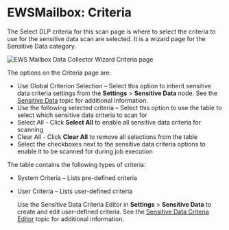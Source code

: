 # EWSMailbox: Criteria

The Select DLP criteria for this scan page is where to select the criteria to use for the sensitive
data scan are selected. It is a wizard page for the Sensitive Data category.

![EWS Mailbox Data Collector Wizard Criteria page](/img/product_docs/accessanalyzer/admin/datacollector/ewsmailbox/criteria.webp)

The options on the Criteria page are:

- Use Global Criterion Selection – Select this option to inherit sensitive data criteria settings
  from the **Settings** > **Sensitive Data** node. See the
  [Sensitive Data](/docs/accessanalyzer/12.0/administration/settings/sensitivedata/overview.md) topic for additional information.
- Use the following selected criteria – Select this option to use the table to select which
  sensitive data criteria to scan for
- Select All - Click **Select All** to enable all sensitive data criteria for scanning
- Clear All - Click **Clear All** to remove all selections from the table
- Select the checkboxes next to the sensitive data criteria options to enable it to be scanned for
  during job execution

The table contains the following types of criteria:

- System Criteria – Lists pre-defined criteria
- User Criteria – Lists user-defined criteria

  Use the Sensitive Data Criteria Editor in **Settings** > **Sensitive Data** to create and edit
  user-defined criteria. See the
  [Sensitive Data Criteria Editor](/docs/accessanalyzer/12.0/sensitive-data/criteriaeditor/overview.md)
  topic for additional information.
